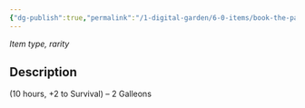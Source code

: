 ```yaml
---
{"dg-publish":true,"permalink":"/1-digital-garden/6-0-items/book-the-path-to-perfect-restoration/","tags":["#item","#mundane","#book"]}
---
```


*Item type, rarity*

## Description

(10 hours, +2 to Survival) – 2 Galleons